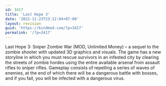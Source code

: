 ```yaml
---
id: 3417
title: 'Last Hope 3'
date: '2022-11-23T23:12:04+07:00'
layout: revision
guid: 'https://kindmod.com/?p=3417'
permalink: '/?p=3417'
---
```


Last Hope 3: Sniper Zombie War (MOD, Unlimited Money) – a sequel to the zombie shooter with updated 3D graphics and visuals. The game has a new storyline in which you must rescue survivors in an infested city by clearing the streets of zombie hordes using the entire available arsenal from assault rifles to sniper rifles. Gameplay consists of repelling a series of waves of enemies, at the end of which there will be a dangerous battle with bosses, and if you fail, you will be infected with a dangerous virus.